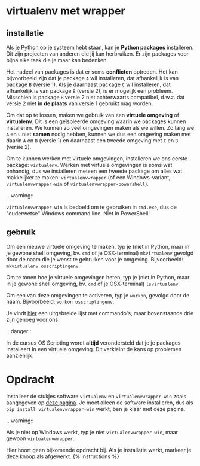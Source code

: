 # virtualenv met wrapper

## installatie
Als je Python op je systeem hebt staan, kan je **Python packages** installeren. Dit zijn projecten van anderen die jij kan herbruiken. Er zijn packages voor bijna elke taak die je maar kan bedenken.

Het nadeel van packages is dat er soms **conflicten** optreden. Het kan bijvoorbeeld zijn dat je package `A` wil installeren, dat afhankelijk is van package `B` (versie 1). Als je daarnaast package `C` wil installeren, dat afhankelijk is van package `B` (versie 2), is er mogelijk een probleem. Misschien is package `B` versie 2 niet achterwaarts compatibel, d.w.z. dat versie 2 niet **in de plaats** van versie 1 gebruikt mag worden.

Om dat op te lossen, maken we gebruik van een **virtuele omgeving** of **virtualenv**. Dit is een geïsoleerde omgeving waarin we packages kunnen installeren. We kunnen zo veel omgevingen maken als we willen. Zo lang we `A` en `C` niet **samen** nodig hebben, kunnen we dus een omgeving maken met daarin `A` en `B` (versie 1) en daarnaast een tweede omgeving met `C` en `B` (versie 2).

Om te kunnen werken met virtuele omgevingen, installeren we ons eerste package: `virtualenv`. Werken met virtuele omgevingen is soms wat onhandig, dus we installeren meteen een tweede package om alles wat makkelijker te maken: `virtualenvwrapper` (of een Windows-variant, `virtualenvwrapper-win` of `virtualenvwrapper-powershell`).

.. warning::

   `virtualenvwrapper-win` is bedoeld om te gebruiken in `cmd.exe`, dus de "ouderwetse" Windows command line. Niet in PowerShell!

## gebruik
Om een nieuwe virtuele omgeving te maken, typ je  (niet in Python, maar in je gewone shell omgeving, bv. `cmd` of je OSX-terminal) `mkvirtualenv` gevolgd door de naam die je wenst te gebruiken voor je omgeving. Bijvoorbeeld: `mkvirtualenv osscriptingenv`.

Om te tonen hoe je virtuele omgevingen heten, typ je (niet in Python, maar in je gewone shell omgeving, bv. `cmd` of je OSX-terminal) `lsvirtualenv`.

Om een van deze omgevingen te activeren, typ je `workon`, gevolgd door de naam. Bijvoorbeeld: `workon osscriptingenv`.

Je vindt [hier](https://pypi.org/project/virtualenvwrapper-win/) een uitgebreide lijst met commando's, maar bovenstaande drie zijn genoeg voor ons.

.. danger::

   In de cursus OS Scripting wordt **altijd** verondersteld dat je je packages installeert in een virtuele omgeving. Dit verkleint de kans op problemen aanzienlijk.

# Opdracht
Installeer de stukjes software `virtualenv` en `virtualenvwrapper-win` zoals aangegeven op [deze pagina](https://timmyreilly.azurewebsites.net/python-pip-virtualenv-installation-on-windows/). Je moet alleen de software installeren, dus als `pip install virtualenvwrapper-win` werkt, ben je klaar met deze pagina.

.. warning::

   Als je niet op Windows werkt, typ je niet `virtualenvwrapper-win`, maar gewoon `virtualenvwrapper`.

Hier hoort geen bijkomende opdracht bij. Als je installatie werkt, markeer je deze knoop als afgewerkt.
{% instructions %}
